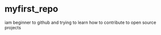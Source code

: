 # myfirst_repo
iam beginner to github and trying to learn how to contribute to open source projects
